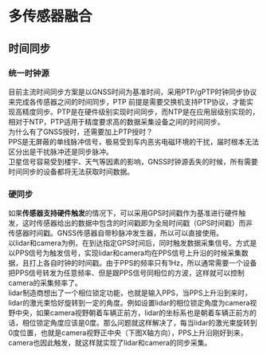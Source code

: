 # 多传感器融合  
## 时间同步  
### 统一时钟源  
目前主流时间同步方案是以GNSS时间为基准时间，采用PTP/gPTP时钟同步协议来完成各传感器之间的时间同步，PTP 前提是需要交换机支持PTP协议，才能实现高精度同步。PTP是在硬件级别实现时间同步，而NTP是在应用层级别实现的，相对于NTP，PTP适用于精度要求高的数据采集设备之间的时间同步。  
为什么有了GNSS授时，还需要加上PTP授时？  
PPS是无屏蔽的单线脉冲信号，极易受到车内恶劣电磁环境的干扰，届时根本无法区分出是干扰脉冲还是同步脉冲。  
卫星信号容易受到楼宇、天气等因素的影响，GNSS时钟源丢失的时候，所有需要时间同步的设备都将无法获取时间数据。  
### 硬同步  
如果**传感器支持硬件触发**的情况下，可以采用GPS时间戳作为基准进行硬件触发，这时传感器给出的数据中包含的时间戳即为全局时间戳（GPS时间戳）而非传感器时间戳。GNSS传感器自带秒脉冲发生器，所以可以直接使用。  
以lidar和camera为例，在到达指定GPS时间后，同时触发数据采集信号。方式是以PPS信号为触发信号，实现lidar和camera均在PPS信号上升沿的时候采集数据，且打上各自时钟的时间戳。由于PPS的频率只有1Hz，所以通常需要一个设备把PPS信号转发为任意频率、但是跟PPS信号同相位的方波，这样就可以控制camera的采集频率了。  
lidar制造商想出了一个相位锁定功能，也就是输入PPS，当PPS上升沿到来时，lidar的激光束恰好旋转到一定的角度。例如设置lidar的相位锁定角度为camera视野中央，如果camera视野朝着车辆正前方，lidar的坐标系也是朝着车辆正前方的话，相位锁定角度应该是0度。那么问题就这样解决了，每当lidar的激光束旋转到0度位置，也就是camera视野正中央（下图X轴方向），PPS上升沿刚好到来，camera也因此触发，就这样就实现了lidar和camera的同步采集。
